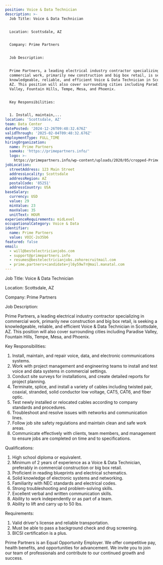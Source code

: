 ```yaml
---
position: Voice & Data Technician
description: >-
  Job Title: Voice & Data Technician


  Location: Scottsdale, AZ


  Company: Prime Partners


  Job Description:


  Prime Partners, a leading electrical industry contractor specializing in
  commercial work, primarily new construction and big box retail, is seeking a
  knowledgeable, reliable, and efficient Voice & Data Technician in Scottsdale,
  AZ. This position will also cover surrounding cities including Paradise
  Valley, Fountain Hills, Tempe, Mesa, and Phoenix.


  Key Responsibilities:


  1. Install, maintain,...
location: 'Scottsdale, AZ'
team: Data Center
datePosted: '2024-12-26T09:48:32.676Z'
validThrough: '2025-02-04T09:48:32.676Z'
employmentType: FULL_TIME
hiringOrganization:
  name: Prime Partners
  sameAs: 'https://primepartners.info/'
  logo: >-
    https://primepartners.info/wp-content/uploads/2020/05/cropped-Prime-Partners-Logo-NO-BG-1-1.png
jobLocation:
  streetAddress: 123 Main Street
  addressLocality: Scottsdale
  addressRegion: AZ
  postalCode: '85251'
  addressCountry: USA
baseSalary:
  currency: USD
  value: 29
  minValue: 23
  maxValue: 35
  unitText: HOUR
experienceRequirements: midLevel
occupationalCategory: Voice & Data
identifier:
  name: Prime Partners
  value: VOIC-2o35b6
featured: false
email:
  - will@bestelectricianjobs.com
  - support@primepartners.info
  - resumes@bestelectricianjobs.zohorecruitmail.com
  - prime.partners+candidate+jl6y59w7r@mail.manatal.com
---
```




Job Title: Voice & Data Technician

Location: Scottsdale, AZ

Company: Prime Partners

Job Description:

Prime Partners, a leading electrical industry contractor specializing in commercial work, primarily new construction and big box retail, is seeking a knowledgeable, reliable, and efficient Voice & Data Technician in Scottsdale, AZ. This position will also cover surrounding cities including Paradise Valley, Fountain Hills, Tempe, Mesa, and Phoenix.

Key Responsibilities:

1. Install, maintain, and repair voice, data, and electronic communications systems.
2. Work with project management and engineering teams to install and test voice and data systems in commercial settings.
3. Conduct site surveys for installations, and create detailed reports for project planning.
4. Terminate, splice, and install a variety of cables including twisted pair, coaxial, stranded, solid conductor low voltage, CAT5, CAT6, and fiber optic.
5. Test newly installed or relocated cables according to company standards and procedures.
6. Troubleshoot and resolve issues with networks and communication lines.
7. Follow job site safety regulations and maintain clean and safe work areas.
8. Communicate effectively with clients, team members, and management to ensure jobs are completed on time and to specifications.

Qualifications:

1. High school diploma or equivalent.
2. Minimum of 2 years of experience as a Voice & Data Technician, preferably in commercial construction or big box retail.
3. Proficient in reading blueprints and electrical schematics.
4. Solid knowledge of electronic systems and networking.
5. Familiarity with NEC standards and electrical codes.
6. Strong troubleshooting and problem-solving skills.
7. Excellent verbal and written communication skills.
8. Ability to work independently or as part of a team.
9. Ability to lift and carry up to 50 lbs.

Requirements:

1. Valid driver's license and reliable transportation.
2. Must be able to pass a background check and drug screening.
3. BICSI certification is a plus.

Prime Partners is an Equal Opportunity Employer. We offer competitive pay, health benefits, and opportunities for advancement. We invite you to join our team of professionals and contribute to our continued growth and success.
